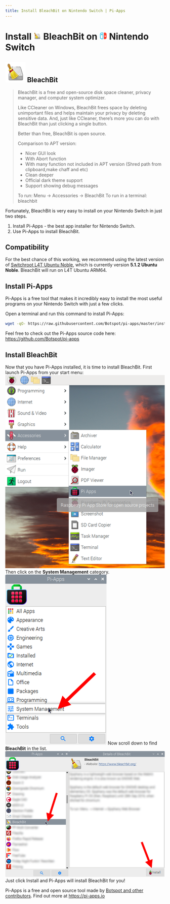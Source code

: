 ```yaml
---
title: Install BleachBit on Nintendo Switch | Pi-Apps
---
```

<div class="simple-install-content content">

# Install <img src="/img/app-icons/BleachBit/icon-64.png" height=24> BleachBit on <img src=/img/other-icons/switch-icon.svg height=24> Nintendo Switch

## <img src="/img/app-icons/BleachBit/icon-64.png"> BleachBit
> BleachBit is a free and open-source disk space cleaner, privacy manager, and computer system optimizer.
> 
> Like CCleaner on Windows, BleachBit frees space by deleting unimportant files and helps maintain your privacy by deleting sensitive data. 
> And, just like CCleaner, there’s more you can do with BleachBit than just clicking a single button.
> 
> Better than free, BleachBit is open source.
> 
> Comparison to APT version:
> - Nicer GUI look
> - With Abort function
> - With many function not included in APT version (Shred path from clipboard,make chaff and etc)
> - Clean deeper
> - Official dark theme support
> - Support showing debug messages
> 
> To run: Menu -> Accessories -> BleachBit
> To run in a terminal: bleachbit

Fortunately, BleachBit is very easy to install on your Nintendo Switch in just two steps.
1. Install Pi-Apps - the best app installer for Nintendo Switch.
2. Use Pi-Apps to install BleachBit.
</div>
<div class="simple-install-content content">

## Compatibility
For the best chance of this working, we recommend using the latest version of [Switchroot L4T Ubuntu Noble](https://wiki.switchroot.org/wiki/linux/l4t-ubuntu-noble-installation-guide), which is currently version **5.1.2 Ubuntu Noble**.
BleachBit will run on L4T Ubuntu ARM64.
</div>
<div class="simple-install-content content">

## Install Pi-Apps

Pi-Apps is a free tool that makes it incredibly easy to install the most useful programs on your Nintendo Switch with just a few clicks.

Open a terminal and run this command to install Pi-Apps:
```bash
wget -qO- https://raw.githubusercontent.com/Botspot/pi-apps/master/install | bash
```
Feel free to check out the Pi-Apps source code here: https://github.com/Botspot/pi-apps
</div>
<div class="simple-install-content content">

## Install BleachBit

Now that you have Pi-Apps installed, it is time to install BleachBit.
First launch Pi-Apps from your start menu:
<img src="/img/start-menu.png">
Then click on the <b>System Management</b> category.
<img src="/img/category-selections/System Management.png">
Now scroll down to find <b>BleachBit</b> in the list.
<img src="/img/app-icons/BleachBit/app-selection.png">
Just click Install and Pi-Apps will install BleachBit for you!
</div>
<div class="simple-install-content content">

Pi-Apps is a free and open source tool made by [Botspot and other contributors](/about/#contributors). Find out more at https://pi-apps.io
</div>
